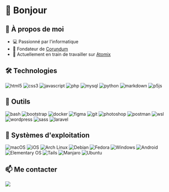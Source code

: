 # 👋 Bonjour

## 🚀 À propos de moi

- 💻 Passionné par l'informatique
- 🌱 Fondateur de [Corundum](https://github.com/CorundumProject)
- 🔭 Actuellement en train de travailler sur [Atomix](https://github.com/enioaiello/atomix)

## 🛠️ Technologies

![html5](https://img.shields.io/badge/HTML-239120?style=for-the-badge&logo=html5&logoColor=white)
![css3](https://img.shields.io/badge/CSS-239120?&style=for-the-badge&logo=css3&logoColor=white)
![javascript](https://img.shields.io/badge/JavaScript-F7DF1E?style=for-the-badge&logo=JavaScript&logoColor=white)
![php](https://img.shields.io/badge/PHP-777BB4?style=for-the-badge&logo=php&logoColor=white)
![mysql](https://img.shields.io/badge/MySQL-00000F?style=for-the-badge&logo=mysql&logoColor=white)
![python](https://img.shields.io/badge/Python-14354C?style=for-the-badge&logo=python&logoColor=white)
![markdown](https://img.shields.io/badge/Markdown-000000?style=for-the-badge&logo=markdown&logoColor=white)
![p5js](https://img.shields.io/badge/p5%20js-ED225D?style=for-the-badge&logo=p5dotjs&logoColor=white)

## 🔧 Outils

![bash](https://img.shields.io/badge/Shell_Script-121011?style=for-the-badge&logo=gnu-bash&logoColor=white)
![bootstrap](https://img.shields.io/badge/Bootstrap-563D7C?style=for-the-badge&logo=bootstrap&logoColor=white)
![docker](https://img.shields.io/badge/docker-%230db7ed.svg?style=for-the-badge&logo=docker&logoColor=white)
![figma](https://img.shields.io/badge/Figma-F24E1E?style=for-the-badge&logo=figma&logoColor=white)
![git](https://img.shields.io/badge/GIT-E44C30?style=for-the-badge&logo=git&logoColor=white)
![photoshop](https://img.shields.io/badge/Adobe%20Photoshop-31A8FF?style=for-the-badge&logo=Adobe%20Photoshop&logoColor=black)
![postman](https://img.shields.io/badge/Postman-FF6C37?style=for-the-badge&logo=postman&logoColor=white)
![wsl](https://img.shields.io/badge/WSL-0a97f5?style=for-the-badge&logo=linux&logoColor=white)
![wordpress](https://img.shields.io/badge/Wordpress-21759B?style=for-the-badge&logo=wordpress&logoColor=white)
![sass](https://img.shields.io/badge/Sass-CC6699?style=for-the-badge&logo=sass&logoColor=white)
![laravel](https://img.shields.io/badge/Laravel-FF2D20?style=for-the-badge&logo=laravel&logoColor=white)

## 💾 Systèmes d'exploitation

![macOS](https://img.shields.io/badge/mac%20os-000000?style=for-the-badge&logo=apple&logoColor=white)
![iOS](https://img.shields.io/badge/iOS-000000?style=for-the-badge&logo=ios&logoColor=white)
![Arch Linux](https://img.shields.io/badge/Arch_Linux-1793D1?style=for-the-badge&logo=arch-linux&logoColor=white)
![Debian](https://img.shields.io/badge/Debian-A81D33?style=for-the-badge&logo=debian&logoColor=white)
![Fedora](https://img.shields.io/badge/Fedora-294172?style=for-the-badge&logo=fedora&logoColor=white)
![Windows](https://img.shields.io/badge/Windows-0078D6?style=for-the-badge&logo=windows&logoColor=white)
![Android](https://img.shields.io/badge/Android-3DDC84?style=for-the-badge&logo=android&logoColor=white)
![Elementary OS](https://img.shields.io/badge/Elementary%20OS-64BAFF?style=for-the-badge&logo=elementary&logoColor=white)
![Tails](https://img.shields.io/badge/Tails%20-56347C?&style=for-the-badge&logo=tails&logoColor=white)
![Manjaro](https://img.shields.io/badge/manjaro-35BF5C?style=for-the-badge&logo=manjaro&logoColor=white)
![Ubuntu](https://img.shields.io/badge/Ubuntu-E95420?style=for-the-badge&logo=ubuntu&logoColor=white)


## 📫 Me contacter

<a href="https://www.linkedin.com/in/enioaiello"><img src="https://img.shields.io/badge/LinkedIn-0077B5?style=for-the-badge&logo=linkedin&logoColor=white"></a>
